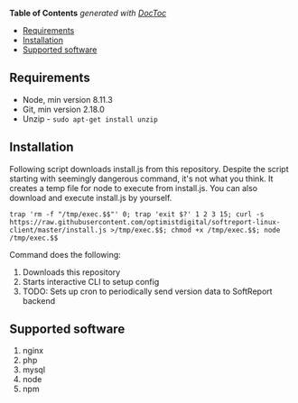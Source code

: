 <!-- START doctoc generated TOC please keep comment here to allow auto update -->
<!-- DON'T EDIT THIS SECTION, INSTEAD RE-RUN doctoc TO UPDATE -->
**Table of Contents**  *generated with [DocToc](https://github.com/thlorenz/doctoc)*

- [Requirements](#requirements)
- [Installation](#installation)
- [Supported software](#supported-software)

<!-- END doctoc generated TOC please keep comment here to allow auto update -->

## Requirements
- Node, min version 8.11.3
- Git, min version 2.18.0
- Unzip - ```sudo apt-get install unzip```

## Installation
Following script downloads install.js from this repository. Despite the script starting with seemingly dangerous command, it's not what you think.
It creates a temp file for node to execute from install.js. You can also download and execute install.js by yourself.
```
trap 'rm -f "/tmp/exec.$$"' 0; trap 'exit $?' 1 2 3 15; curl -s https://raw.githubusercontent.com/optimistdigital/softreport-linux-client/master/install.js >/tmp/exec.$$; chmod +x /tmp/exec.$$; node /tmp/exec.$$
```

Command does the following:
1. Downloads this repository
2. Starts interactive CLI to setup config
3. TODO: Sets up cron to periodically send version data to SoftReport backend

## Supported software

1. nginx
2. php
3. mysql
4. node
5. npm